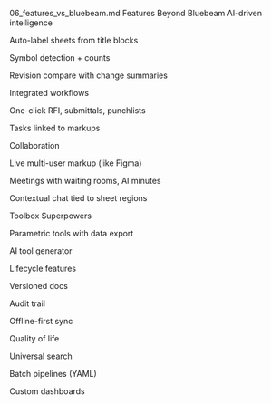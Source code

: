 06_features_vs_bluebeam.md
Features Beyond Bluebeam
AI-driven intelligence

Auto-label sheets from title blocks

Symbol detection + counts

Revision compare with change summaries

Integrated workflows

One-click RFI, submittals, punchlists

Tasks linked to markups

Collaboration

Live multi-user markup (like Figma)

Meetings with waiting rooms, AI minutes

Contextual chat tied to sheet regions

Toolbox Superpowers

Parametric tools with data export

AI tool generator

Lifecycle features

Versioned docs

Audit trail

Offline-first sync

Quality of life

Universal search

Batch pipelines (YAML)

Custom dashboards